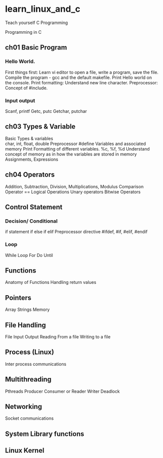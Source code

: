 # learn_linux_and_c
Teach yourself C Programming 


Programming in C


## ch01 Basic Program
### Hello World.
First things first: Learn vi editor to open a file, write a program, save the file.
Compile the program - gcc and the default makefile.
Print Hello world on the console.
Print formatting: Understand new line character.
Preprocessor: Concept of #include.

### Input output
Scanf, printf
Getc, putc
Getchar, putchar

## ch03 Types & Variable
Basic Types & variables  
 char, int, float, double 
Preprocessor #define
Variables and associated memory 
Print Formatting of different variables. %c, %f, %d
Understand concept of memory as in how the variables are stored in memory 
Assignments, Expressions

## ch04 Operators 
Addition, Subtraction, Division, Multiplications, Modulus
Comparison Operator ==
Logical Operations
Unary operators
Bitwise Operators

## Control Statement
### Decision/ Conditional
if statement
if else
if elif
Preprocessor directive #ifdef, #if, #elif, #endif

### Loop
While Loop
For 
Do Until


## Functions
Anatomy of Functions
Handling return values

## Pointers
Array
Strings
Memory

## File Handling
File Input Output
Reading From a file
Writing to a file

## Process (Linux)
Inter process communications


## Multithreading
Pthreads
Producer Consumer or Reader Writer 
Deadlock


## Networking
Socket communications



## System Library functions



## Linux Kernel

    










    
    

